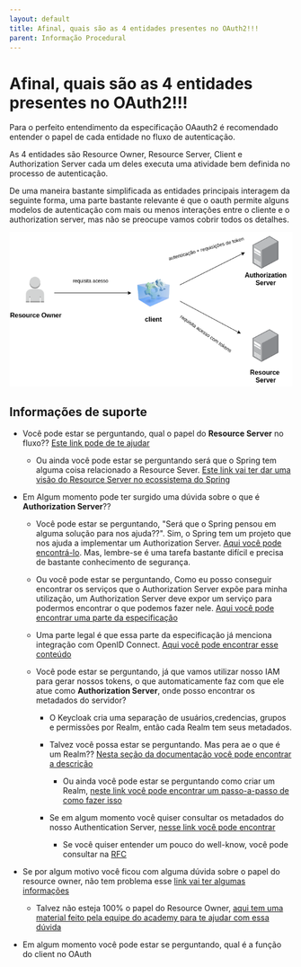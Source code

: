 ```yaml
---
layout: default
title: Afinal, quais são as 4 entidades presentes no OAuth2!!! 
parent: Informação Procedural
---
```

# Afinal, quais são as 4 entidades presentes no OAuth2!!!

Para o perfeito entendimento da especificação OAauth2 é recomendado entender o papel de
cada entidade no fluxo de autenticação.

As 4 entidades são Resource Owner, Resource Server, Client e Authorization Server cada um deles
executa uma atividade bem definida no processo de autenticação.

De uma maneira bastante simplificada as entidades principais interagem da seguinte forma, uma parte bastante 
relevante é que o oauth permite alguns modelos de autenticação com mais ou menos interações entre o cliente
e o authorization server, mas não se preocupe vamos cobrir todos os detalhes.

![oauth 2 basics](../images/oauth2.png "fluxo básico oauth2")

## Informações de suporte

* Você pode estar se perguntando, qual o papel do **Resource Server** no fluxo?? [Este link pode de te ajudar](https://www.oauth.com/oauth2-servers/the-resource-server/)

  * Ou ainda você pode estar se perguntando será que o Spring tem alguma coisa relacionado a Resource Sever. [Este link vai ter dar uma visão
  do Resource Server no ecossistema do Spring](https://docs.spring.io/autorepo/docs/spring-security-oauth2-boot/2.0.0.RC2/reference/html/boot-features-security-oauth2-resource-server.html)
  
* Em Algum momento pode ter surgido uma dúvida sobre o que é **Authorization Server**??

  * Você pode estar se perguntando, "Será que o Spring pensou em alguma solução para nos ajuda??". Sim, o Spring tem um projeto que nos ajuda
  a implementar um Authorization Server. [Aqui você pode encontrá-lo](https://github.com/spring-projects-experimental/spring-authorization-server). Mas, lembre-se é uma tarefa bastante 
  difícil e precisa de bastante conhecimento de segurança.   
  
  * Ou você pode estar se perguntando, Como eu posso conseguir encontrar os serviços que o Authorization Server
  expõe para minha utilização, um Authorization Server deve expor um serviço para podermos encontrar o que
  podemos fazer nele. [Aqui você pode encontrar uma parte da especificação](https://tools.ietf.org/html/rfc8414)
  
   * Uma parte legal é que essa parte da especificação já menciona integração com OpenID Connect. [Aqui você pode encontrar
   esse conteúdo](https://tools.ietf.org/html/rfc8414#section-1)
   
  * Você pode estar se perguntando, já que vamos utilizar nosso IAM para gerar nossos tokens, o que automaticamente faz com que ele
  atue como **Authorization Server**, onde posso encontrar os metadados do servidor? 
  
    * O Keycloak cria uma separação de usuários,credencias, grupos e permissões por Realm, então cada Realm tem seus metadados.
    
    * Talvez você possa estar se perguntando. Mas pera ae o que é um Realm?? [Nesta seção da documentação você pode encontrar a descrição](https://www.keycloak.org/docs/latest/server_admin/#core-concepts-and-terms)
      
      * Ou ainda você pode estar se perguntando como criar um Realm, [neste link você pode encontrar um passo-a-passo de como fazer isso](../informacao_suporte/keycloak-realm.md)     
    
    * Se em algum momento você quiser consultar os metadados do nosso Authentication Server, [nesse link você pode encontrar](http://localhost:18080/auth/realms/nosso-cartao/.well-known/openid-configuration)
      
      * Se você quiser entender um pouco do well-know, você pode consultar na [RFC](https://tools.ietf.org/html/rfc8615)

* Se por algum motivo você ficou com alguma dúvida sobre o papel do resource owner, não tem problema esse [link vai ter algumas informações](https://tools.ietf.org/html/draft-ietf-oauth-v2-16#section-1.1)
  
  * Talvez não esteja 100% o papel do Resource Owner, [aqui tem uma material feito pela equipe do academy para te ajudar com essa dúvida](oauth2_resource_owner.md)

* Em algum momento você pode estar se perguntando, qual é a função do client no OAuth           